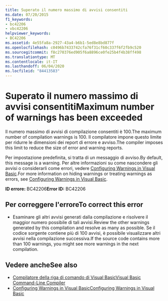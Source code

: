 ```yaml
---
title: Superato il numero massimo di avvisi consentiti
ms.date: 07/20/2015
f1_keywords:
- bc42206
- vbc42206
helpviewer_keywords:
- BC42206
ms.assetid: 4e55fa8a-2927-43a4-b6b1-5ed8e8bd877f
ms.openlocfilehash: c0496b7433742cfa76f31cf60c337f6f2fb9c520
ms.sourcegitcommit: f8c270376ed905f6a8896ce0fe25b4f4b38ff498
ms.translationtype: MT
ms.contentlocale: it-IT
ms.lasthandoff: 06/04/2020
ms.locfileid: "84413583"
---
```

# <a name="maximum-number-of-warnings-has-been-exceeded"></a><span data-ttu-id="3450b-102">Superato il numero massimo di avvisi consentiti</span><span class="sxs-lookup"><span data-stu-id="3450b-102">Maximum number of warnings has been exceeded</span></span>
<span data-ttu-id="3450b-103">Il numero massimo di avvisi di compilazione consentiti è 100.</span><span class="sxs-lookup"><span data-stu-id="3450b-103">The maximum number of compilation warnings is 100.</span></span> <span data-ttu-id="3450b-104">Il compilatore impone questo limite per ridurre le dimensioni dei report di errore e avviso.</span><span class="sxs-lookup"><span data-stu-id="3450b-104">The compiler imposes this limit to reduce the size of error and warning reports.</span></span>  
  
 <span data-ttu-id="3450b-105">Per impostazione predefinita, si tratta di un messaggio di avviso.</span><span class="sxs-lookup"><span data-stu-id="3450b-105">By default, this message is a warning.</span></span> <span data-ttu-id="3450b-106">Per altre informazioni su come nascondere gli avvisi o considerarli come errori, vedere [Configuring Warnings in Visual Basic](/visualstudio/ide/configuring-warnings-in-visual-basic).</span><span class="sxs-lookup"><span data-stu-id="3450b-106">For more information on hiding warnings or treating warnings as errors, see [Configuring Warnings in Visual Basic](/visualstudio/ide/configuring-warnings-in-visual-basic).</span></span>  
  
 <span data-ttu-id="3450b-107">**ID errore:** BC42206</span><span class="sxs-lookup"><span data-stu-id="3450b-107">**Error ID:** BC42206</span></span>  
  
## <a name="to-correct-this-error"></a><span data-ttu-id="3450b-108">Per correggere l'errore</span><span class="sxs-lookup"><span data-stu-id="3450b-108">To correct this error</span></span>  
  
- <span data-ttu-id="3450b-109">Esaminare gli altri avvisi generati dalla compilazione e risolvere il maggior numero possibile di tali avvisi.</span><span class="sxs-lookup"><span data-stu-id="3450b-109">Review the other warnings generated by this compilation and resolve as many as possible.</span></span> <span data-ttu-id="3450b-110">Se il codice sorgente contiene più di 100 avvisi, è possibile visualizzare altri avvisi nella compilazione successiva.</span><span class="sxs-lookup"><span data-stu-id="3450b-110">If the source code contains more than 100 warnings, you might see more warnings in the next compilation.</span></span>  
  
## <a name="see-also"></a><span data-ttu-id="3450b-111">Vedere anche</span><span class="sxs-lookup"><span data-stu-id="3450b-111">See also</span></span>

- [<span data-ttu-id="3450b-112">Compilatore della riga di comando di Visual Basic</span><span class="sxs-lookup"><span data-stu-id="3450b-112">Visual Basic Command-Line Compiler</span></span>](../reference/command-line-compiler/index.md)
- [<span data-ttu-id="3450b-113">Configuring Warnings in Visual Basic</span><span class="sxs-lookup"><span data-stu-id="3450b-113">Configuring Warnings in Visual Basic</span></span>](/visualstudio/ide/configuring-warnings-in-visual-basic)
